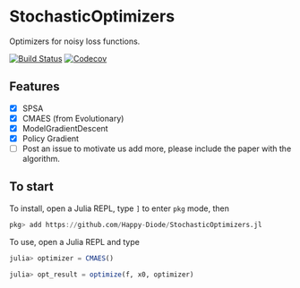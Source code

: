 # StochasticOptimizers

Optimizers for noisy loss functions.

[![Build Status](https://travis-ci.com/Happy-Diode/StochasticOptimizers.jl.svg?branch=master)](https://travis-ci.com/Happy-Diode/StochasticOptimizers.jl)
[![Codecov](https://codecov.io/gh/Happy-Diode/StochasticOptimizers.jl/branch/master/graph/badge.svg)](https://codecov.io/gh/Happy-Diode/StochasticOptimizers.jl)


## Features

* [x] SPSA
* [x] CMAES (from Evolutionary)
* [x] ModelGradientDescent
* [x] Policy Gradient
* [ ] Post an issue to motivate us add more, please include the paper with the algorithm.

## To start

To install, open a Julia REPL, type `]` to enter `pkg` mode, then
```julia pkg
pkg> add https://github.com/Happy-Diode/StochasticOptimizers.jl
```

To use, open a Julia REPL and type
```julia
julia> optimizer = CMAES()

julia> opt_result = optimize(f, x0, optimizer)
```
